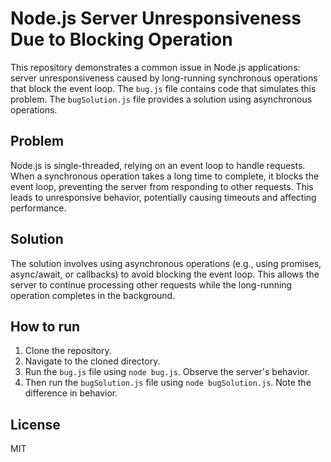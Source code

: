 # Node.js Server Unresponsiveness Due to Blocking Operation

This repository demonstrates a common issue in Node.js applications: server unresponsiveness caused by long-running synchronous operations that block the event loop.  The `bug.js` file contains code that simulates this problem.  The `bugSolution.js` file provides a solution using asynchronous operations.

## Problem

Node.js is single-threaded, relying on an event loop to handle requests.  When a synchronous operation takes a long time to complete, it blocks the event loop, preventing the server from responding to other requests. This leads to unresponsive behavior, potentially causing timeouts and affecting performance.

## Solution

The solution involves using asynchronous operations (e.g., using promises, async/await, or callbacks) to avoid blocking the event loop.  This allows the server to continue processing other requests while the long-running operation completes in the background.

## How to run

1. Clone the repository.
2. Navigate to the cloned directory.
3. Run the `bug.js` file using `node bug.js`.  Observe the server's behavior.
4. Then run the `bugSolution.js` file using `node bugSolution.js`. Note the difference in behavior.

## License

MIT